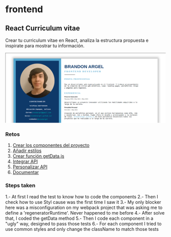 # frontend

## React Curriculum vitae

Crear tu curriculum vitae en React, analiza la estructura propuesta e inspirate para mostrar tu información.

![react-cv](https://github.com/PlatziMaster/frontend/blob/main/screenshot.png?raw=true)

### Retos

1. [Crear los componentes del proyecto](https://github.com/platzimaster/frontend/issues/1)
2. [Añadir estilos](https://github.com/platzimaster/frontend/issues/2)
3. [Crear función getData.js](https://github.com/platzimaster/frontend/issues/3)
4. [Integrar API](https://github.com/platzimaster/frontend/issues/4)
5. [Personalizar API](https://github.com/platzimaster/frontend/issues/5)
6. [Documentar](https://github.com/platzimaster/frontend/issues/6)

### Steps taken

1.- At first I read the test to know how to code the components
2.- Then I check how to use Styl cause was the first time I saw it
3.- My only blocker here was a misconfiguration on my webpack project that was asking me to define a 'regeneratorRuntime'. Never happened to me before
4.- After solve that, I coded the getData method
5.- Then I code each component in a "ugly" way, designed to pass those tests
6.- For each component I tried to use common styles and only change the className to match those tests
